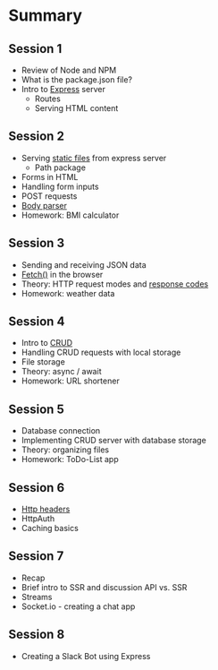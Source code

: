 # Summary

## Session 1

- Review of Node and NPM
- What is the package.json file?
- Intro to [Express](https://www.npmjs.com/package/express) server
  - Routes
  - Serving HTML content

## Session 2

- Serving [static files](https://expressjs.com/en/starter/static-files.html) from express server
  - Path package
- Forms in HTML
- Handling form inputs
- POST requests
- [Body parser](https://www.quora.com/What-exactly-does-body-parser-do-with-express-js-and-why-do-I-need-it)
- Homework: BMI calculator

## Session 3

- Sending and receiving JSON data
- [Fetch()](https://developer.mozilla.org/en-US/docs/Web/API/Fetch_API) in the browser
- Theory: HTTP request modes and [response codes](https://httpstatuses.com/)
- Homework: weather data

## Session 4

- Intro to [CRUD](https://en.wikipedia.org/wiki/Create,_read,_update_and_delete)
- Handling CRUD requests with local storage
- File storage
- Theory: async / await
- Homework: URL shortener

## Session 5

- Database connection
- Implementing CRUD server with database storage
- Theory: organizing files
- Homework: ToDo-List app

## Session 6

- [Http headers](https://developer.mozilla.org/en-US/docs/Web/HTTP/Headers)
- HttpAuth
- Caching basics

## Session 7

- Recap
- Brief intro to SSR and discussion API vs. SSR
- Streams
- Socket.io - creating a chat app

## Session 8

- Creating a Slack Bot using Express
